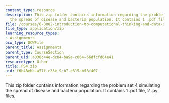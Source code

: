 ```yaml
---
content_type: resource
description: This zip folder contains information regarding the problem set 4 simulating
  the spread of disease and bacteria population. It contains 1 .pdf file, 2 .py files.
file: /courses/6-0002-introduction-to-computational-thinking-and-data-science-fall-2016/f6b48ebba57fc33e9cb7e815abf8f407_PS4.zip
file_type: application/zip
learning_resource_types:
- Assignments
ocw_type: OCWFile
parent_title: Assignments
parent_type: CourseSection
parent_uid: a838c44e-dc04-ba9e-c064-66dfcfd64e41
resourcetype: Other
title: PS4.zip
uid: f6b48ebb-a57f-c33e-9cb7-e815abf8f407
---
```

This zip folder contains information regarding the problem set 4 simulating the spread of disease and bacteria population. It contains 1 .pdf file, 2 .py files.

